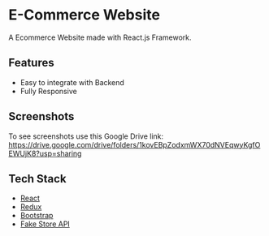 # E-Commerce Website

A Ecommerce Website made with React.js Framework.

## Features

- Easy to integrate with Backend
- Fully Responsive


## Screenshots

To see screenshots use this Google Drive link: https://drive.google.com/drive/folders/1kovEBpZodxmWX70dNVEqwyKgfOEWUjK8?usp=sharing


## Tech Stack

* [React](https://reactjs.org/)
* [Redux](https://redux.js.org/)
* [Bootstrap](https://getbootstrap.com/)
* [Fake Store API](https://fakestoreapi.com/)


